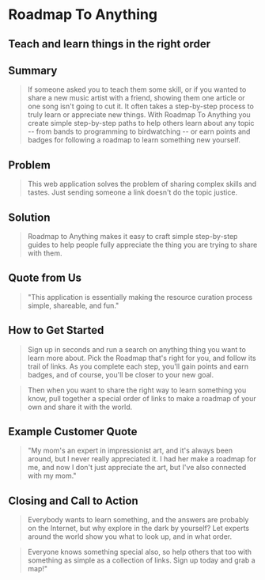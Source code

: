 # Roadmap To Anything #

## Teach and learn things in the right order ##

## Summary ##
  > If someone asked you to teach them some skill, or if you wanted to share a new music artist with a friend, showing them one article or one song isn't going to cut it. It often takes a step-by-step process to truly learn or appreciate new things. With Roadmap To Anything you create simple step-by-step paths to help others learn about any topic -- from bands to programming to birdwatching -- or earn points and badges for following a roadmap to learn something new yourself.

## Problem ##
  > This web application solves the problem of sharing complex skills and tastes. Just sending someone a link doesn't do the topic justice.

## Solution ##
  > Roadmap to Anything makes it easy to craft simple step-by-step guides to help people fully appreciate the thing you are trying to share with them.

## Quote from Us ##
  > "This application is essentially making the resource curation process simple, shareable, and fun."

## How to Get Started ##
  > Sign up in seconds and run a search on anything thing you want to learn more about. Pick the Roadmap that's right for you, and follow its trail of links. As you complete each step, you'll gain points and earn badges, and of course, you'll be closer to your new goal.

  > Then when you want to share the right way to learn something you know, pull together a special order of links to make a roadmap of your own and share it with the world. 

## Example Customer Quote ##
  > "My mom's an expert in impressionist art, and it's always been around, but I never really appreciated it. I had her make a roadmap for me, and now I don't just appreciate the art, but I've also connected with my mom."

## Closing and Call to Action ##
  > Everybody wants to learn something, and the answers are probably on the Internet, but why explore in the dark by yourself? Let experts around the world show you what to look up, and in what order.

  > Everyone knows something special also, so help others that too with something as simple as a collection of links. Sign up today and grab a map!"

